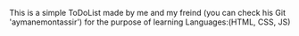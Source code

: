This is a simple ToDoList made by me and my freind (you can check his Git 'aymanemontassir') for the purpose of learning
Languages:(HTML, CSS, JS)
